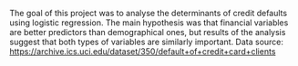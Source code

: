 The goal of this project was to analyse the determinants of credit defaults using logistic regression. The main hypothesis was that financial variables are better predictors than demographical ones, but results of the analysis suggest that both types of variables are similarly important. 
Data source: https://archive.ics.uci.edu/dataset/350/default+of+credit+card+clients
